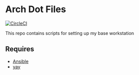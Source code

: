 # Arch Dot Files

[![CircleCI](https://circleci.com/gh/wcollani/dotfiles.svg?style=shield)](https://circleci.com/gh/wcollani/dotfiles)

This repo contains scripts for setting up my base workstation

## Requires
* [Ansible](https://www.ansible.com/)
* [yay](https://github.com/Jguer/yay)
